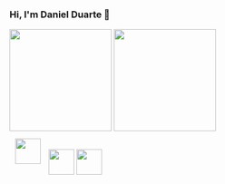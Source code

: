 ### Hi, I'm Daniel Duarte 👋

<div>
  <img height="180em" src="https://github-readme-stats.vercel.app/api?username=danrib27&theme=dracula&show_icons=true" />
  <img height="180em" src="https://github-readme-stats.vercel.app/api/top-langs/?username=danrib27&hide=html&layout=compact&theme=dracula" />
</div>
<div>
  <img style="margin:10px" height="45em" src="https://cdn.jsdelivr.net/gh/devicons/devicon/icons/react/react-original-wordmark.svg" />
  <img align="center" height="45em" src="https://cdn.jsdelivr.net/gh/devicons/devicon/icons/typescript/typescript-original.svg" />
  <img align="center" height="45em" src="https://cdn.jsdelivr.net/gh/devicons/devicon/icons/sass/sass-original.svg" />
</div>
